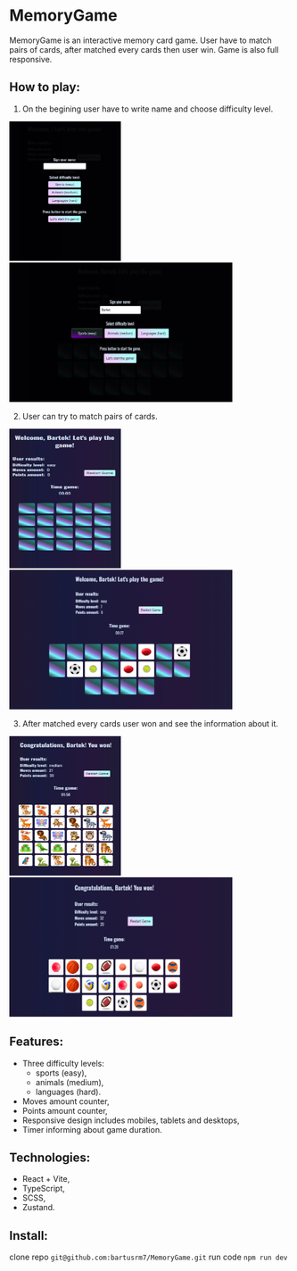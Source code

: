 # MemoryGame

MemoryGame is an interactive memory card game. User have to match pairs of cards, after matched every cards then user win.
Game is also full responsive.

## How to play:

1. On the begining user have to write name and choose difficulty level.

<img src="/src/assets/screenshots/Zrzut ekranu 2024-10-13 145659.png" width="200px" height="250px" alt="" /><img src="/src/assets/screenshots/Zrzut ekranu 2024-10-13 145741.png" width="400px" height="250px" alt="" />

2. User can try to match pairs of cards.

<img src="/src/assets/screenshots/Zrzut ekranu 2024-10-13 145804.png" width="200px" height="250px" alt="" /><img src="/src/assets/screenshots/Zrzut ekranu 2024-10-13 145849.png" width="400px" height="250px" alt="" />

3. After matched every cards user won and see the information about it.

<img src="/src/assets/screenshots/Zrzut ekranu 2024-10-13 163611.png" width="200px" height="250px" alt="" /><img src="/src/assets/screenshots/Zrzut ekranu 2024-10-13 162136.png" width="400px" height="250px" alt="" />

## Features:

- Three difficulty levels:
  - sports (easy),
  - animals (medium),
  - languages (hard).
- Moves amount counter,
- Points amount counter,
- Responsive design includes mobiles, tablets and desktops,
- Timer informing about game duration.

## Technologies:

- React + Vite,
- TypeScript,
- SCSS,
- Zustand.

## Install:
  clone repo
    ```
    git@github.com:bartusrm7/MemoryGame.git
    ```
  run code
    ```
    npm run dev
    ```
